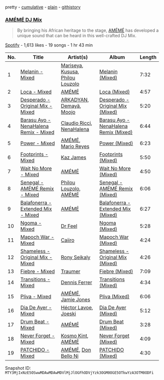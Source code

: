 pretty - [cumulative](/playlists/cumulative/37i9dQZF1DX7Wo3VLsu4cA.md) - [plain](/playlists/plain/37i9dQZF1DX7Wo3VLsu4cA) - [githistory](https://github.githistory.xyz/mackorone/spotify-playlist-archive/blob/main/playlists/plain/37i9dQZF1DX7Wo3VLsu4cA)

### [AMÉMÉ DJ Mix](https://open.spotify.com/playlist/37i9dQZF1DX7Wo3VLsu4cA)

> By bringing his African heritage to the stage, <a href="spotify:artist:1txb9Qg5lJ3KATxPcIYyvO">AMÉMÉ</a> has developed a unique sound that can be heard in this well\-crafted DJ Mix.

[Spotify](https://open.spotify.com/user/spotify) - 1,613 likes - 19 songs - 1 hr 43 min

| No. | Title | Artist(s) | Album | Length |
|---|---|---|---|---|
| 1 | [Melanin \- Mixed](https://open.spotify.com/track/0g58UhmPSvtzyuEdzSzJKv) | [Mariseya](https://open.spotify.com/artist/6CezXXzMXtPnjFvqu4kED1), [Kususa](https://open.spotify.com/artist/4UcrwfAI09CLZ7aBXMiucJ), [Philou Louzolo](https://open.spotify.com/artist/4zCYbkxFSNb6T2D2vFSg6C) | [Melanin \(Mixed\)](https://open.spotify.com/album/4U1taKegYTg8CQokIjMefT) | 7:32 |
| 2 | [Loca \- Mixed](https://open.spotify.com/track/1NdFR8Zd1Lp4GT4MWH5q1i) | [AMÉMÉ](https://open.spotify.com/artist/1txb9Qg5lJ3KATxPcIYyvO) | [Loca \(Mixed\)](https://open.spotify.com/album/5Sonl2lOtcmVNOPhEYpApL) | 4:57 |
| 3 | [Desperado \- Original Mix \- Mixed](https://open.spotify.com/track/3eFkKFiXCGQFogT9oFgw70) | [ARKADYAN](https://open.spotify.com/artist/2ELBfW9Bn2xBAIvWeXeCgI), [Demayä](https://open.spotify.com/artist/0N2lDV24IPsStAeDuvzgC9), [Moojo](https://open.spotify.com/artist/4bU2sBWgXJtViut3q68o5m) | [Desperado \- Original Mix \(Mixed\)](https://open.spotify.com/album/3su9yqv1YuDlf7qZvF6DQl) | 5:20 |
| 4 | [Barasu Ayo \- NenaHalena Remix \- Mixed](https://open.spotify.com/track/28nZMAthIrkhEvVUOmcOgn) | [Claudio Ricci](https://open.spotify.com/artist/2ohliGOnPEVdT0Y8lUPTo3), [NenaHalena](https://open.spotify.com/artist/23iRCK9958IO0IMtIvAAJq) | [Barasu Ayo \- NenaHalena Remix \(Mixed\)](https://open.spotify.com/album/2sj3ATjFj5jpN44Oru65S5) | 6:44 |
| 5 | [Power \- Mixed](https://open.spotify.com/track/4gsnlQIA88gVfLP7BvvtX3) | [AMÉMÉ](https://open.spotify.com/artist/1txb9Qg5lJ3KATxPcIYyvO), [Mario Reyes](https://open.spotify.com/artist/0MNovidyopz59Kcu16ot3v) | [Power \(Mixed\)](https://open.spotify.com/album/58DrGw1t5dbu8BBJWAXXW0) | 6:23 |
| 6 | [Footprints \- Mixed](https://open.spotify.com/track/2Bf3VRqKvuQPuQpT2v2nrM) | [Kaz James](https://open.spotify.com/artist/1XGHs7YFtpCbDGKaNdPPtA) | [Footprints \(Mixed\)](https://open.spotify.com/album/0pTv2RRpfneH6qoHkUOgif) | 5:50 |
| 7 | [Wait No More \- Mixed](https://open.spotify.com/track/0A7JZpxawQooPWc8ZBqor6) | [AMÉMÉ](https://open.spotify.com/artist/1txb9Qg5lJ3KATxPcIYyvO) | [Wait No More \(Mixed\)](https://open.spotify.com/album/7jceHFQcIuab4DH0Z4WF9B) | 4:50 |
| 8 | [Senegal \- AMÉMÉ Remix \- Mixed](https://open.spotify.com/track/7eMo9Nd9K4SK5i6NlB8Ckx) | [Philou Louzolo](https://open.spotify.com/artist/4zCYbkxFSNb6T2D2vFSg6C), [AMÉMÉ](https://open.spotify.com/artist/1txb9Qg5lJ3KATxPcIYyvO) | [Senegal \- AMÉMÉ Remix \(Mixed\)](https://open.spotify.com/album/6vZVowcLAKobTtbo2Jo098) | 6:06 |
| 9 | [Balafonerra \- Extended Mix \- Mixed](https://open.spotify.com/track/7fIVHj15EWgWAlB6YXsG19) | [AMÉMÉ](https://open.spotify.com/artist/1txb9Qg5lJ3KATxPcIYyvO) | [Balafonerra \- Extended Mix \(Mixed\)](https://open.spotify.com/album/5fy8wwRLZhoUJH0OL0AMAW) | 6:27 |
| 10 | [Ngoma \- Mixed](https://open.spotify.com/track/402d3Cuetwvfv6UtZnvt85) | [Dr Feel](https://open.spotify.com/artist/20OBylFJKe5WtQzqO32Xxq) | [Ngoma \(Mixed\)](https://open.spotify.com/album/4g6QXfkwcQdYT5Cl6kV1Rp) | 5:28 |
| 11 | [Mapoch War \- Mixed](https://open.spotify.com/track/6Vamseb2XZMoYJYa9iXKBa) | [Caiiro](https://open.spotify.com/artist/0fs9otT9TtwXUOcFXZomZY) | [Mapoch War \(Mixed\)](https://open.spotify.com/album/1iwU7Ke4w10hdKJnxXd1sU) | 4:24 |
| 12 | [Shameless \- Original Mix \- Mixed](https://open.spotify.com/track/2RaqiWuHsz4UKSrfusTsDW) | [Rony Seikaly](https://open.spotify.com/artist/4AcGuUg7odrpcPUlrHGezB) | [Shameless \- Original Mix \(Mixed\)](https://open.spotify.com/album/1qtANrnV1qUAKtyA4ka6Ha) | 4:26 |
| 13 | [Fiebre \- Mixed](https://open.spotify.com/track/2TIVxTVHQv309NLLwUFXKw) | [Traumer](https://open.spotify.com/artist/55qp3isnfx4ZKPHw5oP4eh) | [Fiebre \(Mixed\)](https://open.spotify.com/album/3fHPbNq4gvY2ki6Ybd5wzy) | 7:09 |
| 14 | [Transitions \- Mixed](https://open.spotify.com/track/1XtvtUYqSjEFrykmBTtQYO) | [Dennis Ferrer](https://open.spotify.com/artist/0MGTHZpAGf7isSfw8yMIoi) | [Transitions \(Mixed\)](https://open.spotify.com/album/4vMMgCTN5BMNFq0QlbtfsW) | 4:34 |
| 15 | [Pliva \- Mixed](https://open.spotify.com/track/3WlYT7MeMfzVbep4WaleJ9) | [AMÉMÉ](https://open.spotify.com/artist/1txb9Qg5lJ3KATxPcIYyvO), [Jamie Jones](https://open.spotify.com/artist/4admDxmnri5Zco0xYrJ0ji) | [Pliva \(Mixed\)](https://open.spotify.com/album/5Gf1rNY3ERgsvnN658KKCj) | 6:06 |
| 16 | [Dia De Ayer \- Mixed](https://open.spotify.com/track/5uZP8ZtLFQ3bUZlXDGeVyT) | [Héctor Lavoe](https://open.spotify.com/artist/7opp16lU7VM3l2WBdGMYHP), [Joeski](https://open.spotify.com/artist/3OsEdeMsQIAdDi2OduzED7) | [Dia De Ayer \(Mixed\)](https://open.spotify.com/album/3slVTkvLoZvrQB0Gbgwdnm) | 5:12 |
| 17 | [Drum Beat \- Mixed](https://open.spotify.com/track/1TXmkxDZTosN8zWJMVc8sz) | [AMÉMÉ](https://open.spotify.com/artist/1txb9Qg5lJ3KATxPcIYyvO) | [Drum Beat \(Mixed\)](https://open.spotify.com/album/6F8lSpxVhgMENI0ucENEqq) | 3:28 |
| 18 | [Never Forget \- Mixed](https://open.spotify.com/track/0vqPTvGswSf2vT93EVHmwC) | [Kosmo Kint](https://open.spotify.com/artist/5xPHGeNecDlCoEezCF2bWn), [AMÉMÉ](https://open.spotify.com/artist/1txb9Qg5lJ3KATxPcIYyvO) | [Never Forget \(Mixed\)](https://open.spotify.com/album/4VQ503qKH7p7DagdEpdHrF) | 4:09 |
| 19 | [PATCHIDO \- Mixed](https://open.spotify.com/track/0kw27ZMViWTaLCERyRmgb4) | [AMÉMÉ](https://open.spotify.com/artist/1txb9Qg5lJ3KATxPcIYyvO), [Don Bello Ni](https://open.spotify.com/artist/2E3N0Qfv4EBNlgL1tJwBDT) | [PATCHIDO \(Mixed\)](https://open.spotify.com/album/03dfoIYUcaISFnGsPRxn4R) | 4:30 |

Snapshot ID: `MTY3MjIxNzE5OSwwMDAwMDAwMDVlMjJlOGFhODVjYzk3OGM0OGE5OTkwYzA3OTM0ODFi`
